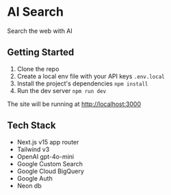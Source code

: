 <h1>AI Search</h1>
Search the web with AI

## Getting Started

1. Clone the repo
2. Create a local env file with your API keys `.env.local`
3. Install the project's dependencies `npm install`
4. Run the dev server `npm run dev`

The site will be running at <http://localhost:3000>

## Tech Stack

- Next.js v15 app router
- Tailwind v3
- OpenAI gpt-4o-mini
- Google Custom Search
- Google Cloud BigQuery
- Google Auth
- Neon db